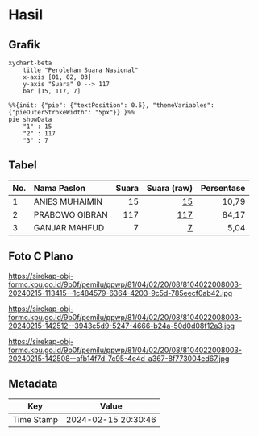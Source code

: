 # Hasil

## Grafik

```mermaid
xychart-beta
    title "Perolehan Suara Nasional"
    x-axis [01, 02, 03]
    y-axis "Suara" 0 --> 117
    bar [15, 117, 7]
```

```mermaid
%%{init: {"pie": {"textPosition": 0.5}, "themeVariables": {"pieOuterStrokeWidth": "5px"}} }%%
pie showData
    "1" : 15
    "2" : 117
    "3" : 7
```

## Tabel

| No. | Nama Paslon    | Suara | Suara (raw) | Persentase |
|:--- |:-------------- | -----:| -----------:| ----------:|
| 1   | ANIES MUHAIMIN | 15    | [15][p-1]   | 10,79      |
| 2   | PRABOWO GIBRAN | 117   | [117][p-2]  | 84,17      |
| 3   | GANJAR MAHFUD  | 7     | [7][p-3]    | 5,04       |


[p-1]: https://github.com/gigit-pemilu/pemilu-2024/blob/main/pilpres/hitung-suara/sub/81-maluku/sub/04-buru/sub/02-air-buaya/sub/2008-bara/sub/003-tps/sub/paslon-1.txt
[p-2]: https://github.com/gigit-pemilu/pemilu-2024/blob/main/pilpres/hitung-suara/sub/81-maluku/sub/04-buru/sub/02-air-buaya/sub/2008-bara/sub/003-tps/sub/paslon-2.txt
[p-3]: https://github.com/gigit-pemilu/pemilu-2024/blob/main/pilpres/hitung-suara/sub/81-maluku/sub/04-buru/sub/02-air-buaya/sub/2008-bara/sub/003-tps/sub/paslon-3.txt

## Foto C Plano

https://sirekap-obj-formc.kpu.go.id/9b0f/pemilu/ppwp/81/04/02/20/08/8104022008003-20240215-113415--1c484579-6364-4203-9c5d-785eecf0ab42.jpg

https://sirekap-obj-formc.kpu.go.id/9b0f/pemilu/ppwp/81/04/02/20/08/8104022008003-20240215-142512--3943c5d9-5247-4666-b24a-50d0d08f12a3.jpg

https://sirekap-obj-formc.kpu.go.id/9b0f/pemilu/ppwp/81/04/02/20/08/8104022008003-20240215-142508--afb14f7d-7c95-4e4d-a367-8f773004ed67.jpg


## Metadata

| Key        | Value               |
| ---------- | ------------------- |
| Time Stamp | 2024-02-15 20:30:46 |



